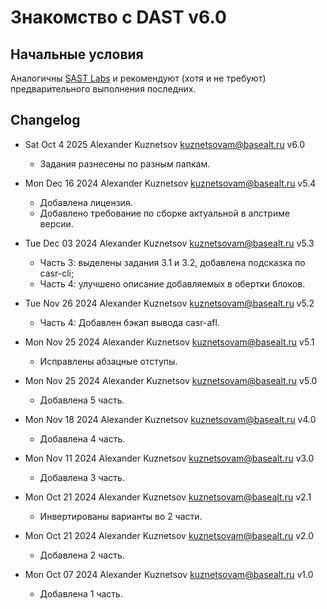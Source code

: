 # Знакомство с DAST v6.0

## Начальные условия
Аналогичны [SAST Labs](https://gitlab.basealt.space/kuznetsovam/sast-labs) и рекомендуют (хотя и не требуют) предварительного выполнения последних.


## Changelog
* Sat Oct 4 2025 Alexander Kuznetsov <kuznetsovam@basealt.ru> v6.0
    - Задания разнесены по разным папкам.

* Mon Dec 16 2024 Alexander Kuznetsov <kuznetsovam@basealt.ru> v5.4
    - Добавлена лицензия.
    - Добавлено требование по сборке актуальной в апстриме версии.

* Tue Dec 03 2024 Alexander Kuznetsov <kuznetsovam@basealt.ru> v5.3
    - Часть 3: выделены задания 3.1 и 3.2, добавлена подсказка по casr-cli;
    - Часть 4: улучшено описание добавляемых в обертки блоков.

* Tue Nov 26 2024 Alexander Kuznetsov <kuznetsovam@basealt.ru> v5.2
    - Часть 4: Добавлен бэкап вывода casr-afl.

* Mon Nov 25 2024 Alexander Kuznetsov <kuznetsovam@basealt.ru> v5.1
    - Исправлены абзацные отступы.

* Mon Nov 25 2024 Alexander Kuznetsov <kuznetsovam@basealt.ru> v5.0
    - Добавлена 5 часть.

* Mon Nov 18 2024 Alexander Kuznetsov <kuznetsovam@basealt.ru> v4.0
    - Добавлена 4 часть.

* Mon Nov 11 2024 Alexander Kuznetsov <kuznetsovam@basealt.ru> v3.0
    - Добавлена 3 часть.

* Mon Oct 21 2024 Alexander Kuznetsov <kuznetsovam@basealt.ru> v2.1
    - Инвертированы варианты во 2 части.

* Mon Oct 21 2024 Alexander Kuznetsov <kuznetsovam@basealt.ru> v2.0
    - Добавлена 2 часть.

* Mon Oct 07 2024 Alexander Kuznetsov <kuznetsovam@basealt.ru> v1.0
    - Добавлена 1 часть.
